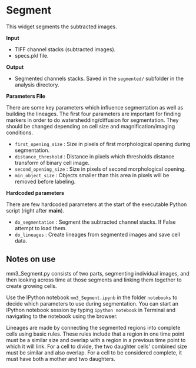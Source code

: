 # Segment

This widget segments the subtracted images.

**Input**
* TIFF channel stacks (subtracted images).
* specs.pkl file.

**Output**
* Segmented channels stacks. Saved in the `segmented/` subfolder in the analysis directory.

**Parameters File**

There are some key parameters which influence segmentation as well as building the lineages. The first four parameters are important for finding markers in order to do watershedding/diffusion for segmentation. They should be changed depending on cell size and magnification/imaging conditions.

* `first_opening_size` : Size in pixels of first morphological opening during segmentation.
* `distance_threshold` : Distance in pixels which thresholds distance transform of binary cell image.
* `second_opening_size` : Size in pixels of second morphological opening.
* `min_object_size` : Objects smaller than this area in pixels will be removed before labeling.

**Hardcoded parameters**

There are few hardcoded parameters at the start of the executable Python script (right after __main__).

* `do_segmentation` : Segment the subtracted channel stacks. If False attempt to load them.
* `do_lineages` : Create lineages from segmented images and save cell data.

## Notes on use

mm3_Segment.py consists of two parts, segmenting individual images, and then looking across time at those segments and linking them together to create growing cells.

Use the IPython notebook `mm3_Segment.ipynb` in the folder `notebooks` to decide which parameters to use during segmentation. You can start an IPython notebook session by typing `ipython notebook` in Terminal and navigating to the notebook using the browser.

Lineages are made by connecting the segmented regions into complete cells using basic rules. These rules include that a region in one time point must be a similar size and overlap with a region in a previous time point to which it will link. For a cell to divide, the two daughter cells' combined size must be similar and also overlap. For a cell to be considered complete, it must have both a mother and two daughters.
